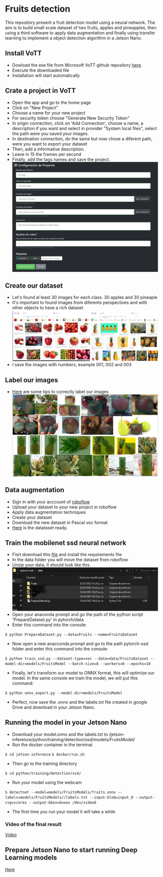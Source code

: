 # Fruits detection
This repository present a fruit detection model using a neural network. The aim is to build small scale dataset of two fruits, apples and pineapples, then using a third software to apply data augmentation and finally using transfer learning to implement a object detection algorithm in a Jetson Nano.
## Install VoTT
- Dowload the exe file from Microsoft VoTT github repository [here](https://github.com/Microsoft/VoTT/releases).
- Execute the downloaded file
- Installation will start automatically
## Crate a project in VoTT
- Open the app and go to the home page
- Click on "New Project"
- Choose a name for your new project
- For security token choose "Generate New Security Token"
- In origin connection, click on 'Add Connection', choose a name, a description if you want and select in provider "System local files", select the path were you saved your images.
- In destination connection, do the same but now chose a diferent path, were you want to export your dataset
- Then, add a informative description.
- Leave in 15 the frames per second
- Finally, add the tags names and save the project.
![VoTT project](images/vott_project.png)
## Create our dataset
- Let's found al least 30 images for each class. 30 apples and 30 pineaple
- It's important to found images from diferents perspectives and with other objects to have a rich dataset.
![Fruits_search](images/fruits_search.png)
- I save the images with numbers, example 001, 002 and 003
## Label our images 
- [Here](https://blog.roboflow.com/tips-for-how-to-label-images/) are some tips to correctly label our images
![Labeled Images](images/labeled_images.png)
## Data augmentation
- Sign in with your acccount of [roboflow](https://roboflow.com/)
- Upload your dataset to your new project in roboflow
- Apply data augmentation techniques
- Create your dataset
- Download the new dataset in Pascal voc format
- [Here](https://drive.google.com/drive/folders/1RgfVvaq2wzZmYM6PVujfd7wZ6Ak4nB2Y?usp=sharing) is the datataset ready.
## Train the mobilenet ssd neural network
- Fisrt download this [file](https://drive.google.com/u/0/uc?id=1rKiFl4WwzcbQ4Qbs_y4MbU9IGI3dfzLS&export=download) and install the requirements file
- In the data folder you will move the dataset from roboflow
- Unzip your data, it should look like this.
![Folder](images/folder.png)
- Open your anaconda prompt and go the path of the python script 'PrepareDataset.py' in pytorch/data
- Enter this command into the console:

`$ python PrepareDataset.py --data=Fruits --name=FruitsDataset`
- Now open a new anacconda prompt and go to the path pytorch-ssd folder and enter this command into the console:

`$ python train_ssd.py --dataset-type=voc --data=data/FruitsDataset --model-dir=models/FruitsModel --batch-size=8 --workers=0 --epochs=10`

- Finally, let's transform our model to ONNX format, this will optimize our model. In the same console we train the model, we will put this command:

`$ python onnx_export.py --model-dir=models/FruitsModel`

- Perfect, now save the .onnx  and the labels.txt file created in google Drive and download in your Jetson Nano.
## Running the model in your Jetson Nano
* Download your model.onnx and the labels.txt to /jetson-inference/python/training/detection/ssd/models/FruitsModel/
* Run the docker container in the terminal

`$ cd jetson-inference`
`$ docker/run.sh`
* Then go to the training directory

`$ cd python/training/detection/ssd/`
* Run your model using the webcam 

`$ detectnet --model=models/FruitsModels/fruits.onnx --labels=models/FruitsModels//labels.txt --input-blob=input_0 --output-cvg=scores --output-bbox=boxes /dev/video0`
* The first time you run your model it will take a while


### Video of the final result
[Video](https://www.youtube.com/watch?v=CqczD6VZbg4)

## Prepare Jetson Nano to start running Deep Learning models 
[Here](https://github.com/LuisAngelFonseca-IMT/JetsonNANOCustomDataset/blob/main/README.md)
